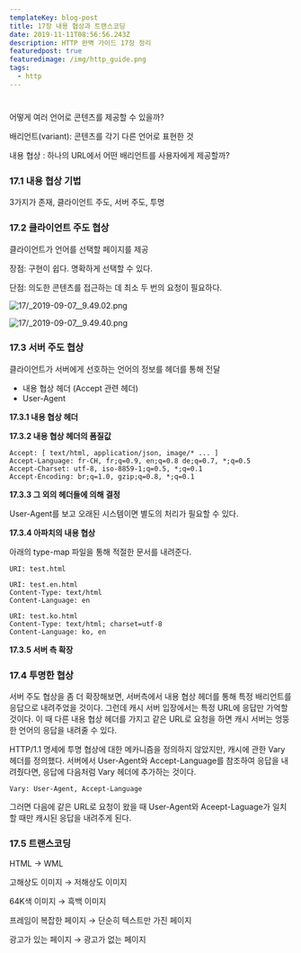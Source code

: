 ```yaml
---
templateKey: blog-post
title: 17장 내용 협상과 트랜스코딩
date: 2019-11-11T08:56:56.243Z
description: HTTP 완벽 가이드 17장 정리
featuredpost: true
featuredimage: /img/http_guide.png
tags:
  - http
---
```

# 

어떻게 여러 언어로 콘텐츠를 제공할 수 있을까?

배리언트(variant): 콘텐츠를 각기 다른 언어로 표현한 것

내용 협상 : 하나의 URL에서 어떤 배리언트를 사용자에게 제공할까?

### 17.1 내용 협상 기법

3가지가 존재, 클라이언트 주도, 서버 주도, 투명

### 17.2 클라이언트 주도 협상

클라이언트가 언어를 선택할 페이지를 제공

장점: 구현이 쉽다. 명확하게 선택할 수 있다.

단점: 의도한 콘텐츠를 접근하는 데 최소 두 번의 요청이 필요하다.

![17/_2019-09-07__9.49.02.png](17/_2019-09-07__9.49.02.png)

![17/_2019-09-07__9.49.40.png](17/_2019-09-07__9.49.40.png)

### 17.3 서버 주도 협상

클라이언트가 서버에게 선호하는 언어의 정보를 헤더를 통해 전달

- 내용 협상 헤더 (Accept 관련 헤더)
- User-Agent

**17.3.1 내용 협상 헤더**

**17.3.2 내용 협상 헤더의 폼질값**

    Accept: [ text/html, application/json, image/* ... ]
    Accept-Language: fr-CH, fr;q=0.9, en;q=0.8 de;q=0.7, *;q=0.5
    Accept-Charset: utf-8, iso-8859-1;q=0.5, *;q=0.1
    Accept-Encoding: br;q=1.0, gzip;q=0.8, *;q=0.1

**17.3.3 그 외의 헤더들에 의해 결정**

User-Agent를 보고 오래된 시스템이면 별도의 처리가 필요할 수 있다.

**17.3.4 아파치의 내용 협상**

아래의 type-map 파일을 통해 적절한 문서를 내려준다.

    URI: test.html
    
    URI: test.en.html
    Content-Type: text/html
    Content-Language: en
    
    URI: test.ko.html
    Content-Type: text/html; charset=utf-8
    Content-Language: ko, en

**17.3.5 서버 측 확장**

### 17.4 투명한 협상

서버 주도 협상을 좀 더 확장해보면, 서버측에서 내용 협상 헤더를 통해 특정 배리언트를 응답으로 내려주었을 것이다. 그런데 캐시 서버 입장에서는 특정 URL에 응답만 가억할 것이다. 이 때 다른 내용 협상 헤더를 가지고 같은 URL로 요청을 하면 캐시 서버는 엉뚱한 언어의 응답을 내려줄 수 있다.

 HTTP/1.1 명세에 투명 협상에 대한 메카니즘을 정의하지 않았지만, 캐시에 관한 Vary 헤더를 정의했다. 서버에서 User-Agent와 Accept-Language를 참조하여 응답을 내려줬다면, 응답에 다음처럼 Vary 헤더에 추가하는 것이다.

    Vary: User-Agent, Accept-Language

그러면 다음에 같은 URL로 요청이 왔을 때 User-Agent와 Aceept-Laguage가 일치할 때만 캐시된 응답을 내려주게 된다.

### 17.5 트랜스코딩

HTML → WML

고해상도 이미지 → 저해상도 이미지

64K색 이미지 → 흑백 이미지

프레임이 복잡한 페이지 → 단순히 텍스트만 가진 페이지

광고가 있는 페이지 → 광고가 없는 페이지